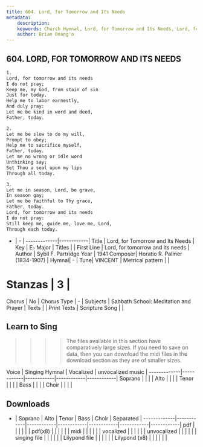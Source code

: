 ```yaml
---
title: 604. Lord, for Tomorrow and Its Needs
metadata:
    description: 
    keywords: Church Hymnal, Lord, for Tomorrow and Its Needs, Lord, for tomorrow and its needs, 
    author: Brian Onang'o
---
```



## 604. LORD, FOR TOMORROW AND ITS NEEDS

```txt
1.
Lord, for tomorrow and its needs 
I do not pray; 
Keep me, my God, from stain of sin 
Just for today. 
Help me to labor earnestly, 
And duly pray: 
Let me be kind in word and deed, 
Father, today. 

2.
Let me be slow to do my will, 
Prompt to obey; 
Help me to sacrifice myself, 
Father, today. 
Let me no wrong or idle word 
Unthinking say; 
Set Thou a seal upon my lips 
Through all today. 

3.
Let me in season, Lord, be grave, 
In season gay; 
Let me be faithful to Thy grace, 
Father, today. 
Lord, for tomorrow and its needs 
I do not pray: 
Still keep me, guide me, love me, Lord, 
Through each today.
```

- |   -  |
-------------|------------|
Title | Lord, for Tomorrow and Its Needs |
Key | E♭ Major |
Titles |  |
First Line | Lord, for tomorrow and its needs |
Author | Sybil F. Partridge
Year | 1941
Composer| Horatio R. Palmer (1834-1907) |
Hymnal|  - |
Tune| VINCENT |
Metrical pattern | |
# Stanzas | 3 |
Chorus | No |
Chorus Type | - |
Subjects | Sabbath School: Meditation and Prayer |
Texts |  |
Print Texts | 
Scripture Song |  |
  
## Learn to Sing

>>>> The files available in this section have comparatively large sizes. If you need to save on data, then you can download the midi files in the download section as they are of smaller sizes.

Voice |  Singing Hymnal | Vocalized | unvocalized music |
-------------|------------|------------|------------|------------|
Soprano | | | |
Alto | | | |
Tenor | | | |
Bass | | | |
Choir | | | |

## Downloads

- |  Soprano | Alto | Tenor | Bass | Choir | Separated |
-------------|------------|------------|------------|------------|------------|------------|
pdf | | | | | |
pdf(x8) | | | | | |
midi | | | | | |
vocalized | | | | | |
unvocalized | | | | | |
singing file | | | | | |
Lilypond file | | | | | |
Lilypond (x8) | | | | | |
  